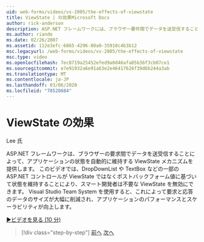 ```yaml
---
uid: web-forms/videos/vs-2005/the-effects-of-viewstate
title: ViewState | の効果Microsoft Docs
author: rick-anderson
description: ASP.NET フレームワークには、ブラウザー要件間でデータを送受信することによってアプリケーションの状態を自動的に維持するための ViewState メカニズムが用意されています。
ms.author: riande
ms.date: 02/26/2007
ms.assetid: 112e3efc-6865-4296-80a0-35910c4b3b12
msc.legacyurl: /web-forms/videos/vs-2005/the-effects-of-viewstate
msc.type: video
ms.openlocfilehash: 7ec8719a25452efed9a0d46afa05b36f3cb07ce1
ms.sourcegitcommit: e7e91932a6e91a63e2e46417626f39d6b244a3ab
ms.translationtype: MT
ms.contentlocale: ja-JP
ms.lasthandoff: 03/06/2020
ms.locfileid: "78520684"
---
```

# <a name="the-effects-of-viewstate"></a>ViewState の効果

Lee 氏

ASP.NET フレームワークは、ブラウザーの要求間でデータを送受信することによって、アプリケーションの状態を自動的に維持する ViewState メカニズムを提供します。 このビデオでは、DropDownList や TextBox などの一部の ASP.NET コントロールが ViewState ではなくポストバックフォーム値に基づいて状態を維持することにより、スマート開発者は不要な ViewState を無効にできます。 Visual Studio Team System を使用すると、これによって要求と応答のデータのサイズが大幅に削減され、アプリケーションのパフォーマンスとスケーラビリティが向上します。

[&#9654;ビデオを見る (10 分)](https://channel9.msdn.com/Blogs/ASP-NET-Site-Videos/the-effects-of-viewstate)

> [!div class="step-by-step"]
> [前へ](using-the-load-test-agent.md)
> [次へ](how-do-i-integrate-defect-tracking-with-testing.md)
